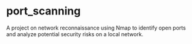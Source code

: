 # port_scanning
A project on network reconnaissance using Nmap to identify open ports and analyze potential security risks on a local network.

